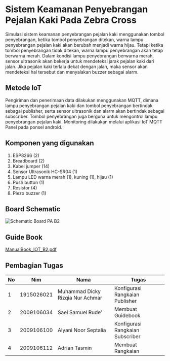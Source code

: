 # Sistem Keamanan Penyebrangan Pejalan Kaki Pada Zebra Cross
Simulasi sistem keamanan penyebrangan pejalan kaki menggunakan tombol penyebrangan, ketika tombol penyebrangan ditekan, warna lampu penyebrangan pejalan kaki akan berubah menjadi warna hijau. Tetapi ketika tombol penyebrangan tidak ditekan, warna lampu penyebrangan akan tetap berwarna merah. Dalam kondisi lampu penyebrangan berwarna merah, sensor ultrasonik akan bekerja untuk mendeteksi jarak pejalan kaki dari jalan. Jika pejalan kaki terlalu dekat dengan jalan, maka sensor akan mendeteksi hal tersebut dan menyalakan buzzer sebagai alarm.

## Metode IoT
Pengiriman dan penerimaan data dilakukan menggunakan MQTT, dimana lampu penyebrangan pejalan kaki dan tombol penyebrangan bertindak sebagai publisher, serta sensor ultrasonik dan alarm akan bertindak sebagai subscriber. Tombol penyebrangan juga berguna untuk mengontrol lampu penyebrangan pejalan kaki. Monitoring dilakukan melalui aplikasi IoT MQTT Panel pada ponsel android.

## Komponen yang digunakan
1.	ESP8266 (2)
2.	Breadboard (2)
3.	Kabel jumper (14)
4.	Sensor Ultrasonik HC-SR04 (1)
5.	Lampu LED warna merah (1), kuning (1), hijau (1)
6.	Push button (1)
7.	Resistor (4)
8.	Piezo buzzer (1)

## Board Schematic
![Schematic Board PA B2](https://github.com/AlyaniNS/pa-praktikum-iot-unmul-B2/assets/74224380/85e0b703-07d9-4927-bedd-b643bdd2e206)

## Guide Book
[ManualBook_IOT_B2.pdf](https://github.com/AlyaniNS/pa-praktikum-iot-unmul-B2/files/11567784/ManualBook_IOT_B2.pdf)

## Pembagian Tugas
No|Nim       |Nama                            |Tugas                           |
--|----------|--------------------------------|--------------------------------|
1 |1915026021|Muhammad Dicky Rizqia Nur Achmar|Konfigurasi Rangkaian Publisher |
2 |2009106034|Sael Samuel Rude’               |Membuat Guidebook               |
3 |2009106100|Alyani Noor Septalia            |Konfigurasi Rangkaian Subscriber|
4 |2009106112|Adrian Tasmin                   |Membuat Rangkaian               |
